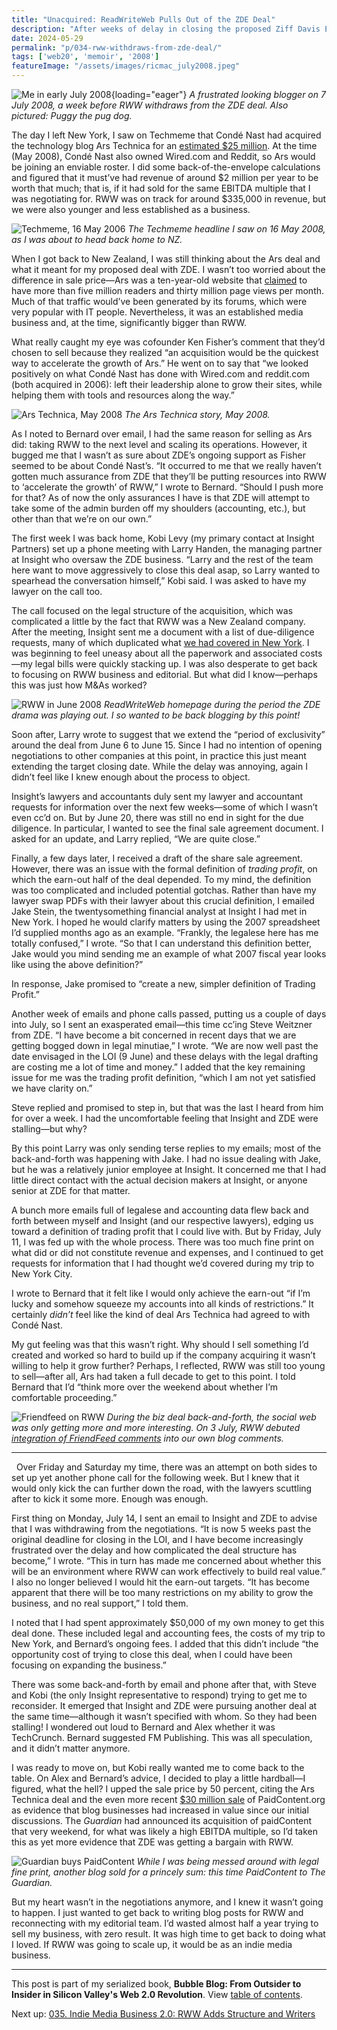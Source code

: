 ```yaml
---
title: "Unacquired: ReadWriteWeb Pulls Out of the ZDE Deal"
description: "After weeks of delay in closing the proposed Ziff Davis Enterprise acquisition of RWW, and seeing Ars Technica and PaidContent both get bought, I decide enough is enough."
date: 2024-05-29
permalink: "p/034-rww-withdraws-from-zde-deal/"
tags: ['web20', 'memoir', '2008']
featureImage: "/assets/images/ricmac_july2008.jpeg"
---
```


![Me in early July 2008](/assets/images/ricmac_july2008.jpeg){loading="eager"}
*A frustrated looking blogger on 7 July 2008, a week before RWW withdraws from the ZDE deal. Also pictured: Puggy the pug dog.*

The day I left New York, I saw on Techmeme that Condé Nast had acquired the technology blog Ars Technica for an [estimated $25 million](https://techcrunch.com/2008/05/16/breaking-conde-nastwired-acquires-ars-technica/). At the time (May 2008), Condé Nast also owned Wired&#46;com and Reddit, so Ars would be joining an enviable roster. I did some back-of-the-envelope calculations and figured that it must’ve had revenue of around $2 million per year to be worth that much; that is, if it had sold for the same EBITDA multiple that I was negotiating for. RWW was on track for around $335,000 in revenue, but we were also younger and less established as a business.

![Techmeme, 16 May 2006](/assets/images/techmeme_16may2008.png)
*The Techmeme headline I saw on 16 May 2008, as I was about to head back home to NZ.*

When I got back to New Zealand, I was still thinking about the Ars deal and what it meant for my proposed deal with ZDE. I wasn’t too worried about the difference in sale price—Ars was a ten-year-old website that [claimed](https://web.archive.org/web/20080525201526/http://arstechnica.com/news.ars/post/20080519-ars-technica-acquired-by-conde-nast-the-low-down.html) to have more than five million readers and thirty million page views per month. Much of that traffic would’ve been generated by its forums, which were very popular with IT people. Nevertheless, it was an established media business and, at the time, significantly bigger than RWW.

What really caught my eye was cofounder Ken Fisher’s comment that they’d chosen to sell because they realized “an acquisition would be the quickest way to accelerate the growth of Ars.” He went on to say that “we looked positively on what Condé Nast has done with Wired&#46;com and reddit&#46;com (both acquired in 2006): left their leadership alone to grow their sites, while helping them with tools and resources along the way.”

![Ars Technica, May 2008](/assets/images/arstechnica_may08.jpg)
*The Ars Technica story, May 2008.*

As I noted to Bernard over email, I had the same reason for selling as Ars did: taking RWW to the next level and scaling its operations. However, it bugged me that I wasn’t as sure about ZDE’s ongoing support as Fisher seemed to be about Condé Nast’s. “It occurred to me that we really haven’t gotten much assurance from ZDE that they’ll be putting resources into RWW to ‘accelerate the growth’ of RWW,” I wrote to Bernard. “Should I push more for that? As of now the only assurances I have is that ZDE will attempt to take some of the admin burden off my shoulders (accounting, etc.), but other than that we’re on our own.”

The first week I was back home, Kobi Levy (my primary contact at Insight Partners) set up a phone meeting with Larry Handen, the managing partner at Insight who oversaw the ZDE business. “Larry and the rest of the team here want to move aggressively to close this deal asap, so Larry wanted to spearhead the conversation himself,” Kobi said. I was asked to have my lawyer on the call too.

The call focused on the legal structure of the acquisition, which was complicated a little by the fact that RWW was a New Zealand company. After the meeting, Insight sent me a document with a list of due-diligence requests, many of which duplicated what [we had covered in New York](/p/033-rww-american-dream-2008/). I was beginning to feel uneasy about all the paperwork and associated costs—my legal bills were quickly stacking up. I was also desperate to get back to focusing on RWW business and editorial. But what did I know—perhaps this was just how M&As worked?

![RWW in June 2008](/assets/images/rww_jun08_screenshot.png)
*ReadWriteWeb homepage during the period the ZDE drama was playing out. I so wanted to be back blogging by this point!*

Soon after, Larry wrote to suggest that we extend the “period of exclusivity” around the deal from June 6 to June 15. Since I had no intention of opening negotiations to other companies at this point, in practice this just meant extending the target closing date. While the delay was annoying, again I didn’t feel like I knew enough about the process to object.

Insight’s lawyers and accountants duly sent my lawyer and accountant requests for information over the next few weeks—some of which I wasn’t even cc’d on. But by June 20, there was still no end in sight for the due diligence. In particular, I wanted to see the final sale agreement document. I asked for an update, and Larry replied, “We are quite close.”

Finally, a few days later, I received a draft of the share sale agreement. However, there was an issue with the formal definition of *trading profit*, on which the earn-out half of the deal depended. To my mind, the definition was too complicated and included potential gotchas. Rather than have my lawyer swap PDFs with their lawyer about this crucial definition, I emailed Jake Stein, the twentysomething financial analyst at Insight I had met in New York. I hoped he would clarify matters by using the 2007 spreadsheet I’d supplied months ago as an example. “Frankly, the legalese here has me totally confused,” I wrote. “So that I can understand this definition better, Jake would you mind sending me an example of what 2007 fiscal year looks like using the above definition?”

In response, Jake promised to “create a new, simpler definition of Trading Profit.”

Another week of emails and phone calls passed, putting us a couple of days into July, so I sent an exasperated email—this time cc’ing Steve Weitzner from ZDE. “I have become a bit concerned in recent days that we are getting bogged down in legal minutiae,” I wrote. “We are now well past the date envisaged in the LOI (9 June) and these delays with the legal drafting are costing me a lot of time and money.” I added that the key remaining issue for me was the trading profit definition, “which I am not yet satisfied we have clarity on.”

Steve replied and promised to step in, but that was the last I heard from him for over a week. I had the uncomfortable feeling that Insight and ZDE were stalling—but why?

By this point Larry was only sending terse replies to my emails; most of the back-and-forth was happening with Jake. I had no issue dealing with Jake, but he was a relatively junior employee at Insight. It concerned me that I had little direct contact with the actual decision makers at Insight, or anyone senior at ZDE for that matter.

A bunch more emails full of legalese and accounting data flew back and forth between myself and Insight (and our respective lawyers), edging us toward a definition of trading profit that I could live with. But by Friday, July 11, I was fed up with the whole process. There was too much fine print on what did or did not constitute revenue and expenses, and I continued to get requests for information that I had thought we’d covered during my trip to New York City.

I wrote to Bernard that it felt like I would only achieve the earn-out “if I’m lucky and somehow squeeze my accounts into all kinds of restrictions.” It certainly *didn’t* feel like the kind of deal Ars Technica had agreed to with Condé Nast.

My gut feeling was that this wasn’t right. Why should I sell something I’d created and worked so hard to build up if the company acquiring it wasn’t willing to help it grow further? Perhaps, I reflected, RWW was still too young to sell—after all, Ars had taken a full decade to get to this point. I told Bernard that I’d “think more over the weekend about whether I’m comfortable proceeding.”

![Friendfeed on RWW](/assets/images/rww_friendfeed_july08.jpg)
*During the biz deal back-and-forth, the social web was only getting more and more interesting. On 3 July, RWW debuted [integration of FriendFeed comments](https://web.archive.org/web/20080704160608/http://www.readwriteweb.com/archives/readwriteweb_integrates_friendfeed_comments.php) into our own blog comments.*

***
 
Over Friday and Saturday my time, there was an attempt on both sides to set up yet another phone call for the following week. But I knew that it would only kick the can further down the road, with the lawyers scuttling after to kick it some more. Enough was enough.

First thing on Monday, July 14, I sent an email to Insight and ZDE to advise that I was withdrawing from the negotiations. “It is now 5 weeks past the original deadline for closing in the LOI, and I have become increasingly frustrated over the delay and how complicated the deal structure has become,” I wrote. “This in turn has made me concerned about whether this will be an environment where RWW can work effectively to build real value.” I also no longer believed I would hit the earn-out targets. “It has become apparent that there will be too many restrictions on my ability to grow the business, and no real support,” I told them.

I noted that I had spent approximately $50,000 of my own money to get this deal done. These included legal and accounting fees, the costs of my trip to New York, and Bernard’s ongoing fees. I added that this didn’t include “the opportunity cost of trying to close this deal, when I could have been focusing on expanding the business.”

There was some back-and-forth by email and phone after that, with Steve and Kobi (the only Insight representative to respond) trying to get me to reconsider. It emerged that Insight and ZDE were pursuing another deal at the same time—although it wasn’t specified with whom. So they had been stalling! I wondered out loud to Bernard and Alex whether it was TechCrunch. Bernard suggested FM Publishing. This was all speculation, and it didn’t matter anymore.

I was ready to move on, but Kobi really wanted me to come back to the table. On Alex and Bernard’s advice, I decided to play a little hardball—I figured, what the hell? I upped the sale price by 50 percent, citing the Ars Technica deal and the even more recent [$30 million sale](https://www.theguardian.com/media/2008/jul/11/guardianmediagroup.digitalmedia) of PaidContent&#46;org as evidence that blog businesses had increased in value since our initial discussions. The *Guardian* had announced its acquisition of paidContent that very weekend, for what was likely a high EBITDA multiple, so I’d taken this as yet more evidence that ZDE was getting a bargain with RWW.

![Guardian buys PaidContent](/assets/images/paidcontent_guardian_july08.png)
*While I was being messed around with legal fine print, another blog sold for a princely sum: this time PaidContent to The Guardian.*

But my heart wasn’t in the negotiations anymore, and I knew it wasn’t going to happen. I just wanted to get back to writing blog posts for RWW and reconnecting with my editorial team. I’d wasted almost half a year trying to sell my business, with zero result. It was high time to get back to doing what I loved. If RWW was going to scale up, it would be as an indie media business.

* * *

This post is part of my serialized book, **Bubble Blog: From Outsider to Insider in Silicon Valley's Web 2.0 Revolution**. View [table of contents](/p/roadmap-bubbleblog/).

Next up: [035. Indie Media Business 2.0: RWW Adds Structure and Writers](/p/035-indie-media-business-20/)